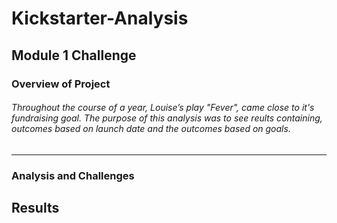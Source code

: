 # Kickstarter-Analysis
## Module 1 Challenge
### Overview of Project
###### Throughout the course of a year, Louise’s play "Fever", came close to it's fundraising goal. The purpose of this analysis was to see reults containing, outcomes based on launch date and the outcomes based on goals.
---
### Analysis and Challenges
### 
## Results
